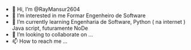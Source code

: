 - 👋 Hi, I’m @RayMansur2604
- 👀 I’m interested in me Formar Engenheiro de Software
- 🌱 I’m currently learning Engenharia de Software, Python ( na internet ) Java script, futuramente NoDe
- 💞️ I’m looking to collaborate on ...
- 📫 How to reach me ...

<!---
RayMansur2604/RayMansur2604 is a ✨ special ✨ repository because its `README.md` (this file) appears on your GitHub profile.
You can click the Preview link to take a look at your changes.
--->
